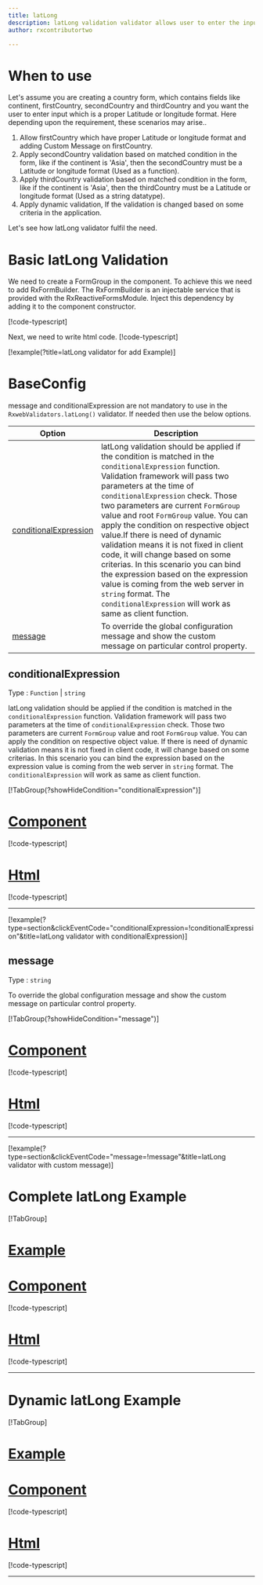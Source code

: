 ```yaml
---
title: latLong
description: latLong validation validator allows user to enter the input which is in the proper Latitude or longitude format.
author: rxcontributortwo

---
```

# When to use
Let's assume you are creating a country form, which contains fields like continent, firstCountry, secondCountry and thirdCountry and you want the user to enter input which is a proper Latitude or longitude format. Here depending upon the requirement, these scenarios may arise..

1. Allow firstCountry which have proper Latitude or longitude format and adding Custom Message on firstCountry.
2. Apply secondCountry validation based on matched condition in the form, like if the continent is 'Asia', then the secondCountry must be a Latitude or longitude format (Used as a function).
3. Apply thirdCountry validation based on matched condition in the form, like if the continent is 'Asia', then the thirdCountry must be a Latitude or longitude format (Used as a string datatype).
4. Apply dynamic validation, If the validation is changed based on some criteria in the application.

Let's see how latLong validator fulfil the need.

# Basic latLong Validation

We need to create a FormGroup in the component. To achieve this we need to add RxFormBuilder. The RxFormBuilder is an injectable service that is provided with the RxReactiveFormsModule. Inject this dependency by adding it to the component constructor. 

[!code-typescript[](\assets\examples\reactive-form-validators\validators\latLong\add\lat-long-add.component.ts?type=section)]

Next, we need to write html code.
[!code-typescript[](\assets\examples\reactive-form-validators\validators\latLong\add\lat-long-add.component.html?type=section)]

[!example(?title=latLong validator for add Example)]
<app-latLong-add-validator></app-latLong-add-validator>

# BaseConfig
message and conditionalExpression are not mandatory to use in the `RxwebValidators.latLong()` validator. If needed then use the below options.

|Option | Description |
|--- | ---- |
|[conditionalExpression](#conditionalExpression) | latLong validation should be applied if the condition is matched in the `conditionalExpression` function. Validation framework will pass two parameters at the time of `conditionalExpression` check. Those two parameters are current `FormGroup` value and root `FormGroup` value. You can apply the condition on respective object value.If there is need of dynamic validation means it is not fixed in client code, it will change based on some criterias. In this scenario you can bind the expression based on the expression value is coming from the web server in `string` format. The `conditionalExpression` will work as same as client function. |
|[message](#message) | To override the global configuration message and show the custom message on particular control property. |

## conditionalExpression 
Type :  `Function`  |  `string` 

latLong validation should be applied if the condition is matched in the `conditionalExpression` function. Validation framework will pass two parameters at the time of `conditionalExpression` check. Those two parameters are current `FormGroup` value and root `FormGroup` value. You can apply the condition on respective object value.
If there is need of dynamic validation means it is not fixed in client code, it will change based on some criterias. In this scenario you can bind the expression based on the expression value is coming from the web server in `string` format. The `conditionalExpression` will work as same as client function.

[!TabGroup(?showHideCondition="conditionalExpression")]
# [Component](#tab\conditionalExpressionComponent)
[!code-typescript[](\assets\examples\reactive-form-validators\validators\latLong\conditionalExpression\lat-long-conditional-expressions.component.ts)]
# [Html](#tab\conditionalExpressionHtml)
[!code-typescript[](\assets\examples\reactive-form-validators\validators\latLong\conditionalExpression\lat-long-conditional-expressions.component.html)]
***

[!example(?type=section&clickEventCode="conditionalExpression=!conditionalExpression"&title=latLong validator with conditionalExpression)]
<app-latLong-conditionalExpression-validator></app-latLong-conditionalExpression-validator>

## message 
Type :  `string` 

To override the global configuration message and show the custom message on particular control property.

[!TabGroup(?showHideCondition="message")]
# [Component](#tab\messageComponent)
[!code-typescript[](\assets\examples\reactive-form-validators\validators\latLong\message\lat-long-message.component.ts)]
# [Html](#tab\messageHtml)
[!code-typescript[](\assets\examples\reactive-form-validators\validators\latLong\message\lat-long-message.component.html)]
***

[!example(?type=section&clickEventCode="message=!message"&title=latLong validator with custom message)]
<app-latLong-message-validator></app-latLong-message-validator>

# Complete latLong Example
[!TabGroup]
# [Example](#tab\completeexample)
<app-latLong-complete-validator></app-latLong-complete-validator>
# [Component](#tab\completecomponent)
[!code-typescript[](\assets\examples\reactive-form-validators\validators\latLong\complete\lat-long-complete.component.ts)]
# [Html](#tab\completehtml)
[!code-typescript[](\assets\examples\reactive-form-validators\validators\latLong\complete\lat-long-complete.component.html)]
***

# Dynamic latLong Example
[!TabGroup]
# [Example](#tab\dynamicexample)
<app-latLong-dynamic-validator></app-latLong-dynamic-validator>
# [Component](#tab\dynamiccomponent)
[!code-typescript[](\assets\examples\reactive-form-validators\validators\latLong\dynamic\lat-long-dynamic.component.ts)]
# [Html](#tab\dynamichtml)
[!code-typescript[](\assets\examples\reactive-form-validators\validators\latLong\dynamic\lat-long-dynamic.component.html)]
***
